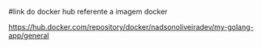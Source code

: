 #link do docker hub referente a imagem docker

https://hub.docker.com/repository/docker/nadsonoliveiradev/my-golang-app/general